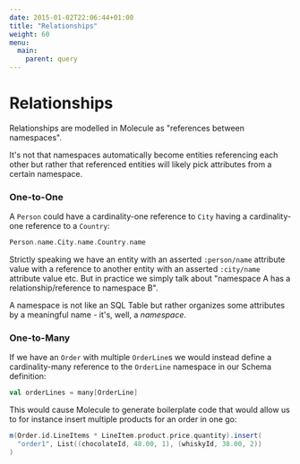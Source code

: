 ```yaml
---
date: 2015-01-02T22:06:44+01:00
title: "Relationships"
weight: 60
menu:
  main:
    parent: query
---
```


# Relationships

Relationships are modelled in Molecule as "references between namespaces".

It's not that namespaces automatically become entities referencing each other but rather that referenced entities will likely pick attributes from a certain namespace. 

### One-to-One

A `Person` could have a cardinality-one reference to `City` having a cardinality-one reference to a `Country`:

```scala
Person.name.City.name.Country.name
```

Strictly speaking we have an entity with an asserted `:person/name` attribute value with a reference to another entity with an asserted `:city/name` attribute value etc. But in practice we simply talk about "namespace A has a relationship/reference to namespace B".

A namespace is not like an SQL Table but rather organizes some attributes by a meaningful name - it's, well, a _namespace_.


### One-to-Many


If we have an `Order` with multiple `OrderLine`s we would instead define a cardinality-many reference to the `OrderLine` namespace in our Schema definition:

```scala
val orderLines = many[OrderLine]
```
This would cause Molecule to generate boilerplate code that would allow us to for instance insert multiple products for an order in one go:

```scala
m(Order.id.LineItems * LineItem.product.price.quantity).insert(
  "order1", List((chocolateId, 48.00, 1), (whiskyId, 38.00, 2))
)
```

